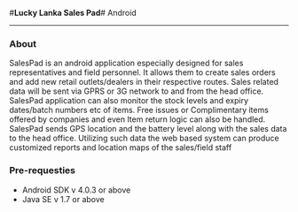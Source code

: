 #**Lucky Lanka Sales Pad**#
Android
_____

### About ###

SalesPad is an android application especially designed for sales representatives and field personnel. It allows them to create sales orders and add new retail outlets/dealers in their respective routes. Sales related data will be sent via GPRS or 3G network to and from the head office. SalesPad application can also monitor the stock levels and expiry dates/batch numbers etc of items. Free issues or Complimentary items offered by companies and even Item return logic can also be handled. SalesPad sends GPS location and the battery level along with the sales data to the head office. Utilizing such data the web based system can produce customized reports and location maps of the sales/field staff

### Pre-requesties ###

* Android SDK v 4.0.3 or above
* Java SE v 1.7 or above